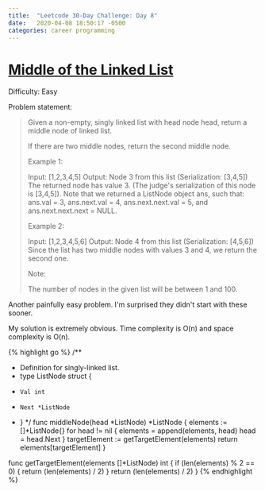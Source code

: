 ```yaml
---
title:  "Leetcode 30-Day Challenge: Day 8"
date:   2020-04-08 18:50:17 -0500
categories: career programming
---
```

# [Middle of the Linked List](https://leetcode.com/problems/middle-of-the-linked-list/)

Difficulty: Easy

Problem statement:

> Given a non-empty, singly linked list with head node head, return a middle node of linked list.
> 
> If there are two middle nodes, return the second middle node.
> 
>  
> 
> Example 1:
> 
> Input: [1,2,3,4,5]
> Output: Node 3 from this list (Serialization: [3,4,5])
> The returned node has value 3.  (The judge's serialization of this node is [3,4,5]).
> Note that we returned a ListNode object ans, such that:
> ans.val = 3, ans.next.val = 4, ans.next.next.val = 5, and ans.next.next.next = NULL.
> 
> Example 2:
> 
> Input: [1,2,3,4,5,6]
> Output: Node 4 from this list (Serialization: [4,5,6])
> Since the list has two middle nodes with values 3 and 4, we return the second one.
>  
> 
> Note:
> 
> The number of nodes in the given list will be between 1 and 100. 

Another painfully easy problem.  I'm surprised they didn't start with these sooner.

My solution is extremely obvious.  Time complexity is O(n) and space complexity is O(n).

{% highlight go %}
/**
 * Definition for singly-linked list.
 * type ListNode struct {
 *     Val int
 *     Next *ListNode
 * }
 */
func middleNode(head *ListNode) *ListNode {
    elements := []*ListNode{}
    for head != nil {
        elements = append(elements, head)
        head = head.Next
    }
    targetElement := getTargetElement(elements)
    return elements[targetElement]
}

func getTargetElement(elements []*ListNode) int {
    if (len(elements) % 2 == 0) {
        return (len(elements) / 2) 
    }
    return (len(elements) / 2)
}
{% endhighlight %}

